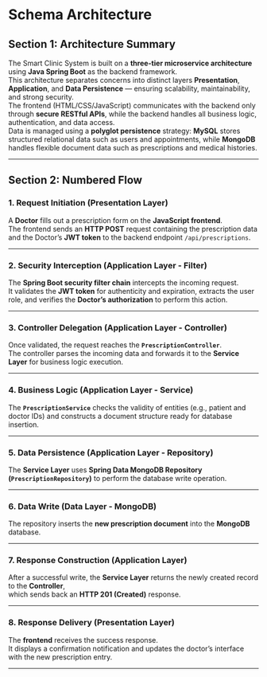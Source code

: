 # **Schema Architecture**

## **Section 1: Architecture Summary**

The Smart Clinic System is built on a **three-tier microservice architecture** using **Java Spring Boot** as the backend framework.  
This architecture separates concerns into distinct layers **Presentation**, **Application**, and **Data Persistence** — ensuring scalability, maintainability, and strong security.  
The frontend (HTML/CSS/JavaScript) communicates with the backend only through **secure RESTful APIs**, while the backend handles all business logic, authentication, and data access.  
Data is managed using a **polyglot persistence** strategy: **MySQL** stores structured relational data such as users and appointments, while **MongoDB** handles flexible document data such as prescriptions and medical histories.

---

## **Section 2: Numbered Flow**

### **1. Request Initiation (Presentation Layer)**
A **Doctor** fills out a prescription form on the **JavaScript frontend**.  
The frontend sends an **HTTP POST** request containing the prescription data and the Doctor’s **JWT token** to the backend endpoint `/api/prescriptions`.

---

### **2. Security Interception (Application Layer - Filter)**
The **Spring Boot security filter chain** intercepts the incoming request.  
It validates the **JWT token** for authenticity and expiration, extracts the user role, and verifies the **Doctor’s authorization** to perform this action.

---

### **3. Controller Delegation (Application Layer - Controller)**
Once validated, the request reaches the **`PrescriptionController`**.  
The controller parses the incoming data and forwards it to the **Service Layer** for business logic execution.

---

### **4. Business Logic (Application Layer - Service)**
The **`PrescriptionService`** checks the validity of entities (e.g., patient and doctor IDs) and constructs a document structure ready for database insertion.

---

### **5. Data Persistence (Application Layer - Repository)**
The **Service Layer** uses **Spring Data MongoDB Repository (`PrescriptionRepository`)** to perform the database write operation.

---

### **6. Data Write (Data Layer - MongoDB)**
The repository inserts the **new prescription document** into the **MongoDB** database.

---

### **7. Response Construction (Application Layer)**
After a successful write, the **Service Layer** returns the newly created record to the **Controller**,  
which sends back an **HTTP 201 (Created)** response.

---

### **8. Response Delivery (Presentation Layer)**
The **frontend** receives the success response.  
It displays a confirmation notification and updates the doctor’s interface with the new prescription entry.

---

